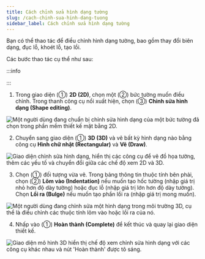 ```yaml
---
title: Cách chỉnh sửa hình dạng tường
slug: /cach-chinh-sua-hinh-dang-tuong
sidebar_label: Cách chỉnh sửa hình dạng tường
---
```


Bạn có thể thao tác để điều chỉnh hình dạng tường, bao gồm thay đổi biên dạng, đục lỗ, khoét lỗ, tạo lồi.

Các bước thao tác cụ thể như sau:

:::info

:::

1. Trong giao diện (①) **2D (2D)**, chọn một (②) bức tường muốn điều chỉnh. Trong thanh công cụ nổi xuất hiện, chọn (③) **Chỉnh sửa hình dạng (Shape editing)**.

![Một người dùng đang chuẩn bị chỉnh sửa hình dạng của một bức tường đã chọn trong phần mềm thiết kế mặt bằng 2D.](https://storage.googleapis.com/jegavn_kb/image_jegavn/92.1.png)

2. Chuyển sang giao diện (①) **3D (3D)** và vẽ bất kỳ hình dạng nào bằng công cụ **Hình chữ nhật (Rectangular)** và **Vẽ (Draw)**.

![Giao diện chỉnh sửa hình dạng, hiển thị các công cụ để vẽ đồ họa tường, thêm các yếu tố và chuyển đổi giữa các chế độ xem 2D và 3D.](https://storage.googleapis.com/jegavn_kb/image_jegavn/92.2.png)

3. Chọn (①) đối tượng vừa vẽ. Trong bảng thông tin thuộc tính bên phải, chọn (②) **Lõm vào (Indentation)** nếu muốn tạo hốc tường (nhập giá trị nhỏ hơn độ dày tường) hoặc đục lỗ (nhập giá trị lớn hơn độ dày tường). Chọn **Lồi ra (Bulge)** nếu muốn tạo phần lồi ra (nhập giá trị mong muốn).

![Một người dùng đang chỉnh sửa một hình dạng trong môi trường 3D, cụ thể là điều chỉnh các thuộc tính lõm vào hoặc lồi ra của nó.](https://storage.googleapis.com/jegavn_kb/image_jegavn/92.3.png)

4. Nhấp vào (①) **Hoàn thành (Complete)** để kết thúc và quay lại giao diện thiết kế.

![Giao diện mô hình 3D hiển thị chế độ xem chỉnh sửa hình dạng với các công cụ khác nhau và nút 'Hoàn thành' được tô sáng.](https://storage.googleapis.com/jegavn_kb/image_jegavn/92.4.png)